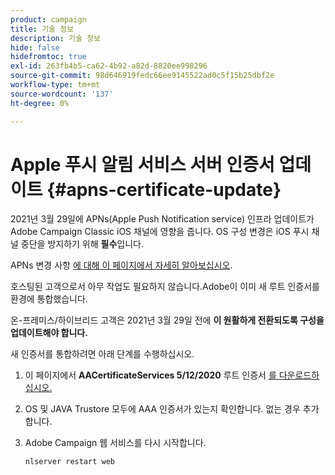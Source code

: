 ```yaml
---
product: campaign
title: 기술 정보
description: 기술 정보
hide: false
hidefromtoc: true
exl-id: 263fb4b5-ca62-4b92-a82d-8820ee998296
source-git-commit: 98d646919fedc66ee9145522ad0c5f15b25dbf2e
workflow-type: tm+mt
source-wordcount: '137'
ht-degree: 0%

---
```


# Apple 푸시 알림 서비스 서버 인증서 업데이트 {#apns-certificate-update}

2021년 3월 29일에 APNs(Apple Push Notification service) 인프라 업데이트가 Adobe Campaign Classic iOS 채널에 영향을 줍니다. OS 구성 변경은 iOS 푸시 채널 중단을 방지하기 위해 **필수**&#x200B;입니다.

APNs 변경 사항 [에 대해 이 페이지에서 자세히 알아보십시오](https://developer.apple.com/news/?id=7gx0a2lp).

호스팅된 고객으로서 아무 작업도 필요하지 않습니다.Adobe이 이미 새 루트 인증서를 환경에 통합했습니다.

온-프레미스/하이브리드 고객은 2021년 3월 29일 전에 **이 원활하게 전환되도록 구성을 업데이트해야 합니다.**

새 인증서를 통합하려면 아래 단계를 수행하십시오.

1. 이 페이지에서 **AACertificateServices 5/12/2020** 루트 인증서 [를 다운로드하십시오.](https://support.sectigo.com/Com_KnowledgeDetailPage?Id=kA03l00000117cL)

1. OS 및 JAVA Trustore 모두에 AAA 인증서가 있는지 확인합니다. 없는 경우 추가합니다.

1. Adobe Campaign 웹 서비스를 다시 시작합니다.

   ```
   nlserver restart web
   ```
